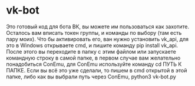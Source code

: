 # vk-bot
Это готовый код для бота ВК, вы можете им пользоваться как захотите. Осталось вам вписать токен группы, и команды по выбору (там есть пару моих).
Что бы активировать его, ван нужно установить vk_api, для это в Windows открываете cmd, и пишите команду pip install vk_api.
После этого вы переходите в папку с этим файлом или запускаете командную строку в самой папке, в первом случае вам желательно понадобиться ConEmu, для ConEmu используйте команду cd ПУТЬ К ПАПКЕ.
Если вы всё это уже сделали, то пишем в cmd открытой в этой папке, либо как вы выбрали путь через ConEmu, python3 vk-bot.py 

